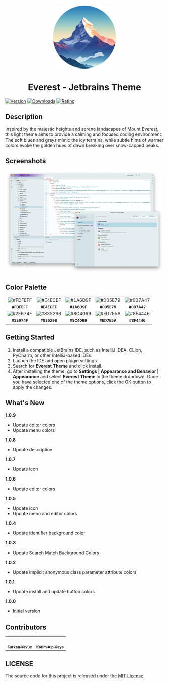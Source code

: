 <p align="center">
   <a href="https://plugins.jetbrains.com/plugin/22653-everest-theme">
    <img src="icon.png" alt="Logo" width=200>
  </a>
</p>

<h1 align="center">
Everest - Jetbrains Theme
</h1>

[![Version](https://img.shields.io/jetbrains/plugin/v/22653-everest-theme.svg?label=Version&style=for-the-badge&logo=jetbrains)](https://plugins.jetbrains.com/plugin/22653-everest-theme)
[![Downloads](https://img.shields.io/jetbrains/plugin/d/22653-everest-theme.svg?style=for-the-badge&logo=jetbrains)](https://plugins.jetbrains.com/plugin/22653-everest-theme)
[![Rating](https://img.shields.io/jetbrains/plugin/r/rating/22653-everest-theme?label=Rating&style=for-the-badge&logo=jetbrains)](https://plugins.jetbrains.com/plugin/22653-everest-theme)

## Description

Inspired by the majestic heights and serene landscapes of Mount Everest, this light theme aims to provide a calming and
focused coding environment. The soft blues and grays mimic the icy terrains, while subtle hints of warmer colors evoke
the golden hues of dawn breaking over snow-capped peaks.

## Screenshots

<img src="screenshot-raw.png" alt="screenshot">

## Color Palette

<table>
   <tr>
      <td align="center"><img src="https://codigrate.com/util/color/FDFEFF.png" alt="#FDFEFF"><br/><sub><b>#FDFEFF</b></sub><br/></td>
      <td align="center"><img src="https://codigrate.com/util/color/E4ECEF.png" alt="#E4ECEF"><br/><sub><b>#E4ECEF</b></sub><br/></td>
      <td align="center"><img src="https://codigrate.com/util/color/1A6D9F.png" alt="#1A6D9F"><br/><sub><b>#1A6D9F</b></sub><br/></td>
      <td align="center"><img src="https://codigrate.com/util/color/005E79.png" alt="#005E79"><br/><sub><b>#005E79</b></sub><br/></td>
      <td align="center"><img src="https://codigrate.com/util/color/007A47.png" alt="#007A47"><br/><sub><b>#007A47</b></sub><br/></td>
   </tr>
   <tr>
      <td align="center"><img src="https://codigrate.com/util/color/2E674F.png" alt="#2E674F"><br/><sub><b>#2E674F</b></sub><br/></td>
      <td align="center"><img src="https://codigrate.com/util/color/83529B.png" alt="#83529B"><br/><sub><b>#83529B</b></sub><br/></td>
      <td align="center"><img src="https://codigrate.com/util/color/8C4069.png" alt="#8C4069"><br/><sub><b>#8C4069</b></sub><br/></td>
      <td align="center"><img src="https://codigrate.com/util/color/ED7E5A.png" alt="#ED7E5A"><br/><sub><b>#ED7E5A</b></sub><br/></td>
      <td align="center"><img src="https://codigrate.com/util/color/8F4446.png" alt="#8F4446"><br/><sub><b>#8F4446</b></sub><br/></td>
   </tr>
</table>

## Getting Started

1. Install a compatible JetBrains IDE, such as IntelliJ IDEA, CLion, PyCharm, or other IntelliJ-based IDEs.
2. Launch the IDE and open plugin settings.
3. Search for **Everest Theme** and click install.
4. After installing the theme, go to **Settings | Appearance and Behavior | Appearance** and select **Everest Theme** in
   the theme dropdown. Once you have selected one of the theme options, click the OK button to apply the changes.

## What's New

<b>1.0.9</b>
<ul>
    <li>
        Update editor colors
    </li>
    <li>
        Update menu colors
    </li>
</ul>
<b>1.0.8</b>
<ul>
    <li>
        Update description
    </li>
</ul>
<b>1.0.7</b>
<ul>
    <li>
        Update icon
    </li>

</ul>
<b>1.0.6</b>
<ul>
    <li>
        Update editor colors
    </li>

</ul>
<b>1.0.5</b>
<ul>
    <li>
        Update icon
    </li>
    <li>
        Update menu and editor colors
    </li>

</ul>
<b>1.0.4</b>
<ul>
    <li>
        Update identifier background color
    </li>
</ul>
<b>1.0.3</b>
<ul>
    <li>
        Update Search Match Background Colors
    </li>
</ul>
<b>1.0.2</b>
<ul>
    <li>
        Update implicit anonymous class parameter attribute colors
    </li>
</ul>
<b>1.0.1</b>
<ul>
    <li>
        Update install and update button colors
    </li>
</ul>
<b>1.0.0</b>
<ul>
    <li>
        Initial version
    </li>
</ul>

## Contributors

<!-- ALL-CONTRIBUTORS-LIST:START - Do not remove or modify this section -->
<!-- prettier-ignore-start -->
<!-- markdownlint-disable -->
<table>
  <tr>
    <td align="center"><a href="https://github.com/furknyavuz"><img src="https://avatars0.githubusercontent.com/u/2248168?s=460&u=435ef6ade0785a7a135ce56cae751fb3ade1d126&v=4" width="100px;" alt=""/><br /><sub><b>Furkan Yavuz</b></sub></a><br /></td>
    <td align="center"><a href="https://github.com/kerimalp"><img src="https://avatars.githubusercontent.com/u/90132495?v=4" width="100px;" alt=""/><br /><sub><b>Kerim Alp Kaya</b></sub></a><br /></td>
  </tr>
</table>

<!-- markdownlint-enable -->
<!-- prettier-ignore-end -->

<!-- ALL-CONTRIBUTORS-LIST:END -->

## LICENSE

The source code for this project is released under the [MIT License](LICENSE).
